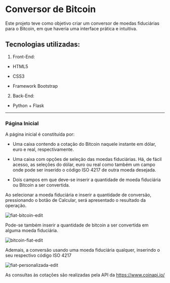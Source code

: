 #  Conversor de Bitcoin

Este projeto teve como objetivo criar um conversor de moedas fiduciárias para o Bitcoin, em que haveria uma interface prática e intuitiva.

##  Tecnologias utilizadas:

1. Front-End:

- HTML5

- CSS3

- Framework Bootstrap

2. Back-End:

- Python + Flask

---

###  Página Inicial

A página inicial é constituída por:

- Uma caixa contendo a cotação do Bitcoin naquele instante em dólar, euro e real, respectivamente.

- Uma caixa com opções de seleção das moedas fiduciárias. Há, de fácil acesso, as seleções do dólar, euro ou real como também um campo onde pode ser inserido o código ISO 4217 de outra moeda desejada.

- Dois campos em que deve-se inserir a quantidade de moeda fiduciária ou Bitcoin a ser convertida.

Ao selecionar a moeda fiduciária e inserir a quantidade de conversão, pressionando o botão de Calcular, será apresentado o resultado da operação.

![fiat-bitcoin-edit](https://user-images.githubusercontent.com/80423723/232345104-093bc1c5-8d28-4a4c-bc41-7b15ae3b1fc1.gif)

Pode-se também inserir a quantidade de bitcoin a ser convertida em alguma moeda fiduciária.

![bitcoin-fiat-edit](https://user-images.githubusercontent.com/80423723/232345210-da1058ee-1f01-4ac5-818b-eb58cacef731.gif)

Ademais, a conversão usando uma moeda fiduciária qualquer, inserindo o seu respectivo código ISO 4217

![fiat-personalizada-edit](https://user-images.githubusercontent.com/80423723/232345242-037dff87-7da3-4ff4-a9f4-ddd3acd3d961.gif)

As consultas às cotações são realizadas pela API da https://www.coinapi.io/
